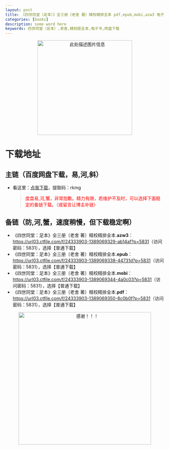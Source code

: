 ```yaml
---
layout: post
title: 《四世同堂（足本）》全三册〔老舍 著〕精校精排全本 pdf,epub,mobi,azw3 电子书网盘下载
categories: [books]
description: some word here
keywords: 四世同堂（足本）,老舍,精校版全本,电子书,网盘下载
---
```


<div align="center"><img src="https://qweree.cn/wp-content/uploads/2024/10/si-shi-tong-tang-zu-ben-tuya.jpeg" alt="此处描述图片信息" width="300px" height="auto"></div>

# 下载地址

## 主链（百度网盘下载，易,河,斜）

- 看这里：[点我下载](https://pan.baidu.com/s/1iMXUbSbtZQZjDcqDmnWUyw?pwd=rkmg)，提取码：rkmg

  > <p style="color:red" >度盘易,河,蟹，非常抱歉。精力有限，若维护不及时，可以选择下面稳定的备链下载。（或留言让博主补链）</p>

## 备链（防,河,蟹，速度稍慢，但下载稳定啊）

- 《四世同堂：足本》全三册〔老舍 著〕精校精排全本.**azw3**：<https://url03.ctfile.com/f/24333903-1389069329-ab14af?p=5831>（访问密码：5831），选择【普通下载】
- 《四世同堂：足本》全三册〔老舍 著〕精校精排全本.**epub**：<https://url03.ctfile.com/f/24333903-1389069338-44731d?p=5831>（访问密码：5831），选择【普通下载】
- 《四世同堂：足本》全三册〔老舍 著〕精校精排全本.**mobi**：<https://url03.ctfile.com/f/24333903-1389069344-4a0c03?p=5831>（访问密码：5831），选择【普通下载】
- 《四世同堂：足本》全三册〔老舍 著〕精校精排全本.**pdf**：<https://url03.ctfile.com/f/24333903-1389069350-8c0b0f?p=5831>（访问密码：5831），选择【普通下载】

<div align="center"><img src="https://pic.imgdb.cn/item/6707df6bd29ded1a8ce37031.gif" alt="感谢！！！" width="420px" height="auto"/></div>
